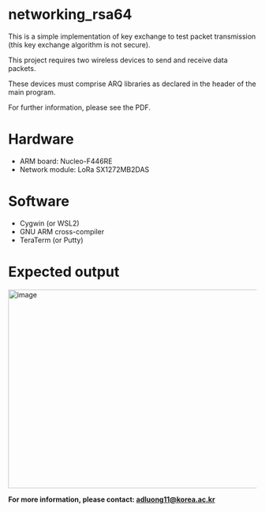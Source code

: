 # networking_rsa64
This is a simple implementation of key exchange to test packet transmission (this key exchange algorithm is not secure).

This project requires two wireless devices to send and receive data packets.

These devices must comprise ARQ libraries as declared in the header of the main program.

For further information, please see the PDF.

# Hardware
- ARM board: Nucleo-F446RE
- Network module: LoRa SX1272MB2DAS

# Software
- Cygwin (or WSL2)
- GNU ARM cross-compiler
- TeraTerm (or Putty)

# Expected output
<img width="641" height="403" alt="image" src="https://github.com/user-attachments/assets/1a8aa1b6-1600-4869-8e3a-60fe5af54567" />


**For more information, please contact: adluong11@korea.ac.kr**
